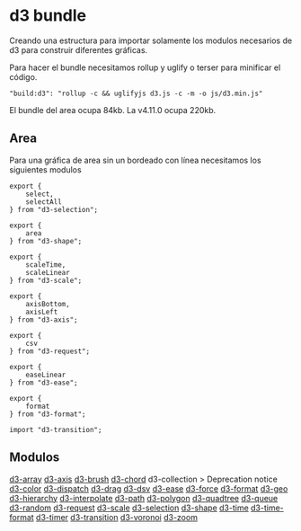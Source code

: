 # d3 bundle

Creando una estructura para importar solamente los modulos necesarios de d3 para construir diferentes gráficas.

Para hacer el bundle necesitamos rollup y uglify o terser para minificar el código.

```
"build:d3": "rollup -c && uglifyjs d3.js -c -m -o js/d3.min.js"
```

El bundle del area ocupa 84kb. La v4.11.0 ocupa 220kb.

## Area

Para una gráfica de area sin un bordeado con línea necesitamos los siguientes modulos

```
export {
    select,
    selectAll
} from "d3-selection";

export {
    area
} from "d3-shape";

export {
    scaleTime,
    scaleLinear
} from "d3-scale";

export {
    axisBottom,
    axisLeft
} from "d3-axis";

export {
    csv
} from "d3-request";

export {
    easeLinear
} from "d3-ease";

export {
    format
} from "d3-format";

import "d3-transition";
```

## Modulos

[d3-array](https://github.com/d3/d3-array)
[d3-axis](https://github.com/d3/d3-axis)
[d3-brush](https://github.com/d3/d3-brush)
[d3-chord](https://github.com/d3/d3-chord)
d3-collection > Deprecation notice
[d3-color](https://github.com/d3/d3-color)
[d3-dispatch](https://github.com/d3/d3-color)
[d3-drag](https://github.com/d3/d3-drag)
[d3-dsv](https://github.com/d3/d3-dsv)
[d3-ease](https://github.com/d3/d3-ease)
[d3-force](https://github.com/d3/d3-force)
[d3-format](https://github.com/d3/d3-format)
[d3-geo](https://github.com/d3/d3-geo)
[d3-hierarchy](https://github.com/d3/d3-hierarchy)
[d3-interpolate](https://github.com/d3/d3-interpolate)
[d3-path](https://github.com/d3/d3-path)
[d3-polygon](https://github.com/d3/d3-polygon)
[d3-quadtree](https://github.com/d3/d3-quadtree)
[d3-queue](https://github.com/d3/d3-queue)
[d3-random](https://github.com/d3/d3-random)
[d3-request](https://github.com/d3/d3-request)
[d3-scale](https://github.com/d3/d3-scale)
[d3-selection](https://github.com/d3/d3-selection)
[d3-shape](https://github.com/d3/d3-shape)
[d3-time](https://github.com/d3/d3-time)
[d3-time-format](https://github.com/d3/d3-time-format)
[d3-timer](https://github.com/d3/d3-timer)
[d3-transition](https://github.com/d3/d3-transition)
[d3-voronoi](https://github.com/d3/d3-voronoi)
[d3-zoom](https://github.com/d3/d3-zoom)
